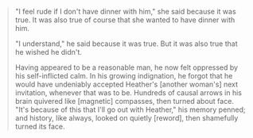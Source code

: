 > "I feel rude if I don't have dinner with him," she said because it was true. It was also true of course that she wanted to have dinner with him.
>
> "I understand," he said because it was true. But it was also true that he wished he didn't.
>
> Having appeared to be a reasonable man, he now felt oppressed by his self-inflicted calm. In his growing indignation, he forgot that he would have undeniably accepted Heather's [another woman's] next invitation, whenever that was to be. Hundreds of causal arrows in his brain quivered like [magnetic] compasses, then turned about face. "It's because of this that I'll go out with Heather," his memory penned; and history, like always, looked on quietly [reword], then shamefully turned its face.
